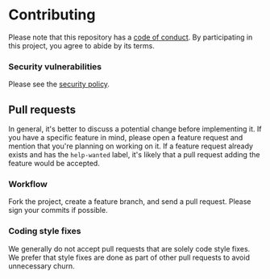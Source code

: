 # Contributing

Please note that this repository has a [code of conduct](CODE_OF_CONDUCT.md). By participating in this project, you
agree to abide by its terms.

### Security vulnerabilities

Please see the [security policy](SECURITY.md).

## Pull requests

In general, it's better to discuss a potential change before implementing it. If you have a specific feature in mind,
please open a feature request and mention that you're planning on working on it. If a feature request already exists and
has the `help-wanted` label, it's likely that a pull request adding the feature would be accepted.

### Workflow

Fork the project, create a feature branch, and send a pull request. Please sign your commits if possible.

### Coding style fixes

We generally do not accept pull requests that are solely code style fixes. We prefer that style fixes are done as part
of other pull requests to avoid unnecessary churn.
